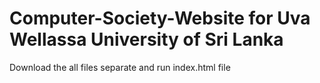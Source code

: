 # Computer-Society-Website for Uva Wellassa University of Sri Lanka
Download the all files separate and run index.html file
